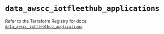 # `data_awscc_iotfleethub_applications`

Refer to the Terraform Registry for docs: [`data_awscc_iotfleethub_applications`](https://registry.terraform.io/providers/hashicorp/awscc/0.70.0/docs/data-sources/iotfleethub_applications).
